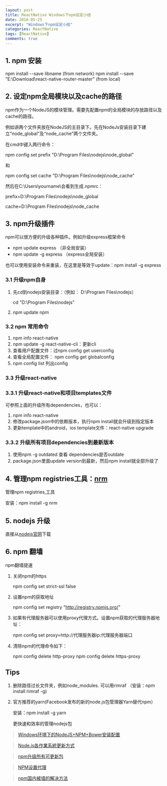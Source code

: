 ```yaml
---
layout: post
title: ReactNative Windows下npm设定小结
date: 2016-05-25
excerpt: "Windows下npm设定小结"
categories: ReactNative
tags: [ReactNative]
comments: true
---
```


## 1. npm 安装
npm install --save libname (from network)
npm install --save "E:\Download\react-native-router-master" (from local)

## 2. 设定npm全局模块以及cache的路径

npm作为一个NodeJS的模块管理。需要先配置npm的全局模块的存放路径以及cache的路径。

例如讲两个文件夹放在NodeJS的主目录下。先在NodeJs安装目录下建立“node_global”及“node_cache”两个文件夹。

在cmd中键入两行命令：

npm config set prefix "D:\Program Files\nodejs\node_global"

和

npm config set cache "D:\Program Files\nodejs\node_cache"

然后在C:\Users\yourname\会看到生成.npmrc：

prefix=D:\Program Files\nodejs\node_global

cache=D:\Program Files\nodejs\node_cache

## 3. npm升级插件

npm可以很方便的升级各种插件。例如升级express框架命令

- npm update express （非全局安装）
- npm update -g express （express全局安装）

也可以使用安装命令来重装，在这里是等效于update：npm install -g express

### 3.1 升级npm自身
1. 先cd到nodejs安装目录：（例如： D:\Program Files\nodejs）

    cd "D:\Program Files\nodejs"

2. npm update npm

### 3.2 npm 常用命令
1. npm info react-native
2. npm update -g react-native-cli：更新cli
3. 查看用户配置文件：过npm config get userconfig
3. 查看全局配置文件： npm config get globalconfig 
4. npm config list 列出config

### 3.3 升级react-native

### 3.3.1 升级react-native和项目templates文件

可参照上面的升级所有dependencies，也可以：
1. npm info react-native
2. 修改package.json中的依赖版本，执行npm install就会升级到指定版本
3. 更新template中的android，ios template文件：react-native upgrade

### 3.3.2 升级所有项目dependencies到最新版本
1. 使用npm -g outdated 查看 dependencies是否outdate
2. package.json里面update version到最新，然后npm install就全部升级了


## 4. 管理npm registries工具：[nrm](https://www.npmjs.com/package/nrm)
管理npm registries,工具

安装：npm install -g nrm


## 5. nodejs 升级
直接从[nodejs官网](https://nodejs.org/en/)下载

## 6. npm 翻墙
npm翻墙提速
1. 关闭npm的https

    npm config set strict-ssl false

2. 设置npm的获取地址

    npm config set registry "http://registry.npmjs.org/"

3. 如果有代理服务器可以使用proxy代理方式。设置npm获取的代理服务器地址：

    npm config set proxy=http://代理服务器ip:代理服务器端口

4. 清除npm的代理命令如下：

    npm config delete http-proxy
    npm config delete https-proxy

## Tips
1. 删除路径过长文件夹，例如node_modules. 可以用rimraf （安装：npm install rimraf -g)
2. 官方推荐的yarn(Facebook发布的新的node.js包管理器Yarn替代npm）
 
    安装：npm install -g yarn
    
    更快速和效率的管理nodejs包


> [Windows环境下的NodeJS+NPM+Bower安装配置](http://jingyan.baidu.com/article/2d5afd69e243cc85a2e28efa.html)

> [Node.js各作業系統更新方式 ](http://eddychang.me/blog/javascript/58-nodes-update.html)

> [npm升级所有可更新包](http://www.tuicool.com/articles/UbyY7rY)

> [NPM设置代理](https://my.oschina.net/deathdealer/blog/208919)

> [npm国内被墙的解决方法](http://snoopyxdy.blog.163.com/blog/static/60117440201422695653698/) 